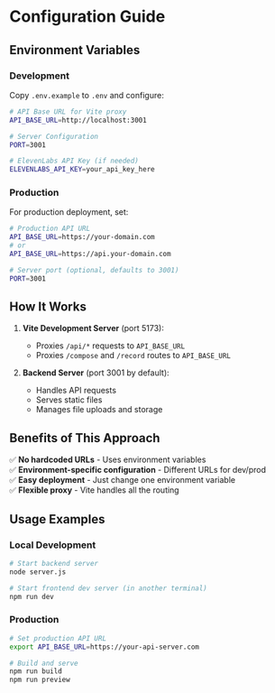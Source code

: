 # Configuration Guide

## Environment Variables

### Development
Copy `.env.example` to `.env` and configure:

```bash
# API Base URL for Vite proxy
API_BASE_URL=http://localhost:3001

# Server Configuration
PORT=3001

# ElevenLabs API Key (if needed)
ELEVENLABS_API_KEY=your_api_key_here
```

### Production
For production deployment, set:

```bash
# Production API URL
API_BASE_URL=https://your-domain.com
# or
API_BASE_URL=https://api.your-domain.com

# Server port (optional, defaults to 3001)
PORT=3001
```

## How It Works

1. **Vite Development Server** (port 5173):
   - Proxies `/api/*` requests to `API_BASE_URL`
   - Proxies `/compose` and `/record` routes to `API_BASE_URL`

2. **Backend Server** (port 3001 by default):
   - Handles API requests
   - Serves static files
   - Manages file uploads and storage

## Benefits of This Approach

✅ **No hardcoded URLs** - Uses environment variables  
✅ **Environment-specific configuration** - Different URLs for dev/prod  
✅ **Easy deployment** - Just change one environment variable  
✅ **Flexible proxy** - Vite handles all the routing  

## Usage Examples

### Local Development
```bash
# Start backend server
node server.js

# Start frontend dev server (in another terminal)
npm run dev
```

### Production
```bash
# Set production API URL
export API_BASE_URL=https://your-api-server.com

# Build and serve
npm run build
npm run preview
```
